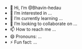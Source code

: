 - 👋 Hi, I’m @Bhavin-hedau
- 👀 I’m interested in ...
- 🌱 I’m currently learning ...
- 💞️ I’m looking to collaborate on ...
- 📫 How to reach me ...
- 😄 Pronouns: ...
- ⚡ Fun fact: ...

<!---
Bhavin-hedau/Bhavin-hedau is a ✨ special ✨ repository because its `README.md` (this file) appears on your GitHub profile.
You can click the Preview link to take a look at your changes.
--->
